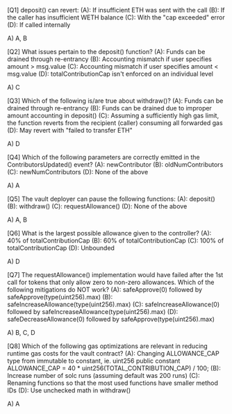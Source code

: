 [Q1] deposit() can revert:
(A): If insufficient ETH was sent with the call
(B): If the caller has insufficient WETH balance
(C): With the "cap exceeded" error
(D): If called internally

A) A, B

[Q2] What issues pertain to the deposit() function?
(A): Funds can be drained through re-entrancy
(B): Accounting mismatch if user specifies amount > msg.value
(C): Accounting mismatch if user specifies amount < msg.value
(D): totalContributionCap isn't enforced on an individual level

A) C

[Q3] Which of the following is/are true about withdraw()?
(A): Funds can be drained through re-entrancy
(B): Funds can be drained due to improper amount accounting in deposit()
(C): Assuming a sufficiently high gas limit, the function reverts from the recipient (caller) consuming all forwarded gas
(D): May revert with "failed to transfer ETH"

A) D

[Q4] Which of the following parameters are correctly emitted in the ContributorsUpdated() event?
(A): newContributor
(B): oldNumContributors
(C): newNumContributors
(D): None of the above

A) A

[Q5] The vault deployer can pause the following functions:
(A): deposit()
(B): withdraw()
(C): requestAllowance()
(D): None of the above

A) A, B

[Q6] What is the largest possible allowance given to the controller?
(A): 40% of totalContributionCap
(B): 60% of totalContributionCap
(C): 100% of totalContributionCap
(D): Unbounded

A) D

[Q7] The requestAllowance() implementation would have failed after the 1st call for tokens that only allow zero to non-zero allowances. Which of the following mitigations do NOT work?
(A): safeApprove(0) followed by safeApprove(type(uint256).max)
(B): safeIncreaseAllowance(type(uint256).max)
(C): safeIncreaseAllowance(0) followed by safeIncreaseAllowance(type(uint256).max)
(D): safeDecreaseAllowance(0) followed by safeApprove(type(uint256).max)

A) B, C, D

[Q8] Which of the following gas optimizations are relevant in reducing runtime gas costs for the vault contract?
(A): Changing ALLOWANCE_CAP type from immutable to constant, ie. uint256 public constant ALLOWANCE_CAP = 40 * uint256(TOTAL_CONTRIBUTION_CAP) / 100;
(B): Increase number of solc runs (assuming default was 200 runs)
(C): Renaming functions so that the most used functions have smaller method IDs
(D): Use unchecked math in withdraw()

A) A